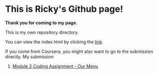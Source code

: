 # This is Ricky's Github page!
**Thank you for coming to my page.**

This is my own repository directory.

You can view the index.html by clicking the [link](https://kahotheo.github.io).

If you come from Coursera, you might also want to go to the submission directly.
My submission

  1. [Module 2 Coding Assignment - Our Menu](https://kahotheo.github.io/mod2_solution/index.html)

